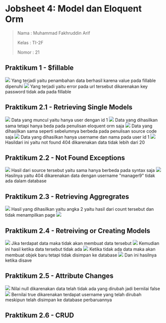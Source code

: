 # Jobsheet 4: Model dan Eloquent Orm
> Nama  : Muhammad Fakhruddin Arif
>
> Kelas : TI-2F
>
> Nomor : 21

## Praktikum 1 - $fillable

<img src="./public/screenshots/Praktikum1-01.png">
Yang terjadi yaitu penambahan data berhasil karena value pada fillable dipenuhi

<img src="./public/screenshots/Praktikum1-02.png">
Yang terjadi yaitu error pada url tersebut dikarenakan key password tidak ada pada fillable

## Praktikum 2.1 - Retrieving Single Models
<img src="./public/screenshots/Praktikum2-01.png">
Data yang muncul yaitu hanya user dengan id 1

<img src="./public/screenshots/Praktikum2-02.png">
Data yang dihasilkan sama tetapi hanya beda pada penulisan eloquent orm saja

<img src="./public/screenshots/Praktikum2-03.png">
Data yang dihasilkan sama seperti sebelumnya berbeda pada penulisan source code saja

<img src="./public/screenshots/Praktikum2-04.png">
Data yang dihasilkan hanya username dan nama pada user id 1

<img src="./public/screenshots/Praktikum2-05.png">
Hasildari ini yaitu not found 404 dikarenakan data tidak lebih dari 20

## Praktikum 2.2 - Not Found Exceptions
<img src="./public/screenshots/Praktikum2-06.png">
Hasil dari source tersebut yaitu sama hanya berbeda pada syntax saja

<img src="./public/screenshots/Praktikum2-07.png">
Hasilnya yaitu 404 dikarenakan data dengan username "manager9" tidak ada dalam database

## Praktikum 2.3 - Retrieving Aggregrates
<img src="./public/screenshots/Praktikum2-09.png">
Hasil yang dihasilkan yaitu angka 2 yaitu hasil dari count tersebut dan tidak menampilkan page

<img src="./public/screenshots/Praktikum2-08.png">

## Praktikum 2.4 - Retreiving or Creating Models
<img src="./public/screenshots/Praktikum2-10.png">
Jika terdapat data maka tidak akan membuat data tersebut
<img src="./public/screenshots/Praktikum2-11.png">
Kemudian ini hasil ketika data tersebut tidak ada
<img src="./public/screenshots/Praktikum2-12.png">
Ketika tidak ada data maka akan membuat objek baru tetapi tidak disimpan ke database
<img src="./public/screenshots/Praktikum2-13.png">
Dan ini hasilnya ketika disave

## Praktikum 2.5 - Attribute Changes
<img src="./public/screenshots/Praktikum2-14.png">
Nilai null dikarenakan data telah tidak ada yang dirubah jadi bernilai false

<img src="./public/screenshots/Praktikum2-15.png">
Bernilai true dikarenakan terdapat username yang telah dirubah meskipun telah disimpan ke database perbaruannya

## Praktikum 2.6 - CRUD

[//]: # (# Jobsheet 3: Migration, Seeder, DB Facade, Query Builder, dan Eloquent ORM)

[//]: # (1. Pada Praktikum 1 - Tahap 5, apakah fungsi dari APP_KEY pada file setting .env Laravel?)

[//]: # (>`APP_KEY` pada file `.env` adalah kunci enkripsi digunakan untuk menjaga keamanan data sensitif dalam app)

[//]: # (2. Pada Praktikum 1, bagaimana kita men-generate nilai untuk APP_KEY?)

[//]: # (```php)

[//]: # (php artisan key:generate)

[//]: # (```)

[//]: # (3. Pada Praktikum 2.1 - Tahap 1, secara default Laravel memiliki berapa file migrasi?)

[//]: # (   dan untuk apa saja file migrasi tersebut?)

[//]: # (> Membuat tabel reset, menyimpan data user, menyimpan data failed job yang terjadi pada aplikasi, dan untuk menyimpan data token personal access)

[//]: # (4. Secara default, file migrasi terdapat kode $table->timestamps&#40;&#41;;, apa tujuan/output)

[//]: # (   dari fungsi tersebut?)

[//]: # (> Otomatis menambahkan kolom `created_at` dan `updated_at`)

[//]: # (5. Pada File Migrasi, terdapat fungsi $table->id&#40;&#41;; Tipe data apa yang dihasilkan dari)

[//]: # (   fungsi tersebut?)

[//]: # (> unsignedBigInteger)

[//]: # (6. Apa bedanya hasil migrasi pada table m_level, antara menggunakan $table->id&#40;&#41;;)

[//]: # (   dengan menggunakan $table->id&#40;'level_id'&#41;; ?)

[//]: # (> Perbedaan antara `$table->id&#40;&#41;;` dan `$table->id&#40;'level_id'&#41;;` dalam hasil migrasi pada tabel m_level adalah penamaan kolom primary key yang dihasilkan. Hasil jika tanpa params adalah `id` sedangkan hasil `$table->id&#40;'level_id'&#41;;` adalah `level_id`.)

[//]: # (7. Pada migration, Fungsi ->unique&#40;&#41; digunakan untuk apa?)

[//]: # (> Fungsi `->unique&#40;&#41;` pada migration digunakan untuk menetapkan kolom sebagai unik, yang berarti nilainya harus unik di antara setiap baris dalam tabel, mencegah duplikasi data pada kolom tersebut.)

[//]: # (8. Pada Praktikum 2.2 - Tahap 2, kenapa kolom level_id pada tabel m_user)

[//]: # (   menggunakan $tabel->unsignedBigInteger&#40;'level_id'&#41;, sedangkan kolom level_id)

[//]: # (   pada tabel m_level menggunakan $tabel->id&#40;'level_id'&#41; ?)

[//]: # (> Kolom level_id pada tabel m_user menggunakan `$table->unsignedBigInteger&#40;'level_id'&#41;` karena kolom ini berperan sebagai foreign key yang merujuk ke kolom id pada tabel `m_level`, yang secara default bertipe unsigned big integer. Sedangkan kolom level_id pada tabel m_level menggunakan `$table->id&#40;'level_id'&#41; `sebagai primary key.)

[//]: # (9. Pada Praktikum 3 - Tahap 6, apa tujuan dari Class Hash? dan apa maksud dari kode)

[//]: # (   program Hash::make&#40;'1234'&#41;;?)

[//]: # (> Class Hash digunakan untuk mengenkripsi data yang akan disimpan ke dalam database. Biasanya digunakan untuk mengenkripsi password.)

[//]: # (10. Pada Praktikum 4 - Tahap 3/5/7, pada query builder terdapat tanda tanya &#40;?&#41;, apa)

[//]: # (    kegunaan dari tanda tanya &#40;?&#41; tersebut?)

[//]: # (> Tanda tanya `&#40;?&#41;` pada query builder berperan sebagai placeholder untuk parameter yang akan diikuti saat query dieksekusi.)

[//]: # (11. Pada Praktikum 6 - Tahap 3, apa tujuan penulisan kode protected $table =)

[//]: # (    ‘m_user’; dan protected $primaryKey = ‘user_id’; ?)

[//]: # (> Penulisan protected `$table = 'm_user';` menunjukkan bahwa model terkait dengan tabel '`m_user'`, sementara protected `$primaryKey = 'user_id';` menetapkan bahwa `'user_id'` adalah primary key pada tabel tersebut.)

[//]: # (12. Menurut kalian, lebih mudah menggunakan mana dalam melakukan operasi CRUD ke)

[//]: # (    database &#40;DB Façade / Query Builder / Eloquent ORM&#41; ? jelaskan )

[//]: # (> Lebih mudah dengan menggunakan Eloquent ORM karena sesuai dengan konsep MVC yang membuat kode lebih mudah untuk dikelola dan dibaca)
